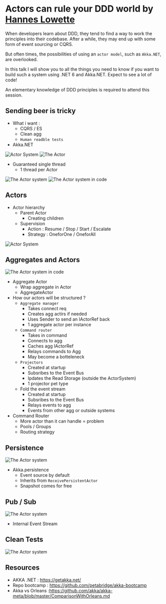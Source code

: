 # Actors can rule your DDD world by [Hannes Lowette](https://twitter.com/hannes_lowette)
When developers learn about DDD, they tend to find a way to work the principles into their codebase. After a while, they may end up with some form of event sourcing or CQRS. 

But often times, the possibilities of using an `actor model`, such as `Akka.NET`, are overlooked.

In this talk I will show you to all the things you need to know if you want to build such a system using .NET 6 and Akka.NET. Expect to see a lot of code!

An elementary knowledge of DDD principles is required to attend this session.

## Sending beer is tricky
- What i want :
   - CQRS / ES
   - Clean agg
   - `Human readble tests`
- Akka.NET

![Actor System](img/actors-in-ddd/actor1.png)
![The Actor](img/actors-in-ddd/1.jpg)
- Guaranteed single thread
    - 1 thread per Actor

![The Actor system](img/actors-in-ddd/2.jpg)
![The Actor system in code](img/actors-in-ddd/3.jpg)

## Actors
- Actor hierarchy
   - Parent Actor
      -  Creating children
   - Supervision
      -  Action : Resume / Stop / Start / Escalate
      -  Strategy : OneforOne / OneforAll

![Actor System](img/actors-in-ddd/actor2.png)

## Aggregates and Actors
![The Actor system in code](img/actors-in-ddd/6.jpg)

- Aggregate Actor
   - Wrap aggregate in Actor
   - AggregateActor
- How our actors will be structured ?
   - `Aggregate manager`
      -  Takes connect req
      -  Creates agg actirs if needed
      -  Uses Sender to send an IActorRef back
      -  1 aggregate actor per instance
   - `Command router`
      -  Takes in command
      -  Connects to agg
      -  Caches agg IActorRef
      -  Relays commands to Agg
      -  May become a botteleneck
   - `Projectors`
      -  Created at startup
      -  Subsribes to the Event Bus
      -  Ipdates the Read Storage (outside the ActorSystem)
      -  1 projector pet type 
   - Fold the event stream
      -  Created at startup
      -  Subsribes to the Event Bus
      -  Relays events to agg
      -  Events from other agg or outside systems
- Command Router
   - More actor than it can handle = problem
   - Pools / Groups
   - Routing strategy

## Persistence
![The Actor system](img/actors-in-ddd/4.jpg)
- Akka.persistence
   - Event source by default
   - Inherits from `ReceivePersistentActor`
   - Snapshot comes for free

## Pub / Sub
![The Actor system](img/actors-in-ddd/5.jpg)
- Internal Event Stream

## Clean Tests
![The Actor system](img/actors-in-ddd/7.jpg)


## Resources
- AKKA .NET : https://getakka.net/
- Repo bootcamp : https://github.com/petabridge/akka-bootcamp
- Akka vs Orleans :https://github.com/akka/akka-meta/blob/master/ComparisonWithOrleans.md